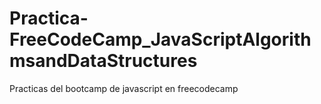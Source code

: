 # Practica-FreeCodeCamp_JavaScriptAlgorithmsandDataStructures
 Practicas del bootcamp de javascript en freecodecamp
